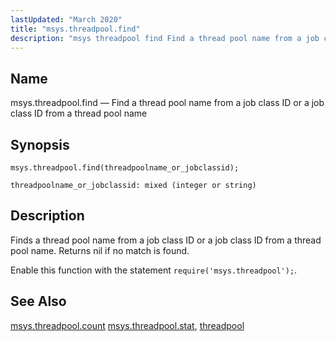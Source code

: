 ```yaml
---
lastUpdated: "March 2020"
title: "msys.threadpool.find"
description: "msys threadpool find Find a thread pool name from a job class ID or a job class ID from a thread pool name msys threadpool find threadpoolname or jobclassid Finds a thread pool name from a job class ID or a job class ID from a thread pool name Returns..."
---
```


<a name="lua.ref.msys.threadpool.find"></a> 
## Name

msys.threadpool.find — Find a thread pool name from a job class ID or a job class ID from a thread pool name

<a name="idp18427872"></a> 
## Synopsis

`msys.threadpool.find(threadpoolname_or_jobclassid);`

`threadpoolname_or_jobclassid: mixed (integer or string)`<a name="idp18430912"></a> 
## Description

Finds a thread pool name from a job class ID or a job class ID from a thread pool name. Returns nil if no match is found.

Enable this function with the statement `require('msys.threadpool');`.

<a name="idp18433744"></a> 
## See Also

[msys.threadpool.count](/momentum/4/lua/ref-msys-threadpool-count) [msys.threadpool.stat](/momentum/4/lua/ref-msys-threadpool-stat), [threadpool](/momentum/4/config/ref-threadpool)